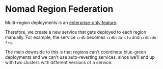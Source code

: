 # Nomad Region Federation

Multi-region deployments is an [enterprise-only feature](https://learn.hashicorp.com/tutorials/nomad/federation).

Therefore, we create a new service that gets deployed to each region manually. For example, the service `crdb` becomes `crdb:do-sfo` and `crdb:do-fra`.

The main downside to this is that regions can't coordinate blue-green deployments and we can't use auto-reverting services, since we'll end up with two clusters with different versions of a service.
